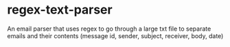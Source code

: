 # regex-text-parser
An email parser that uses regex to go through a large txt file to separate emails and their contents (message id, sender, subject, receiver, body, date)
